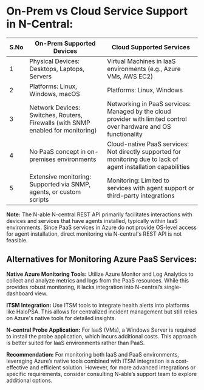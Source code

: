 # On-Prem vs Cloud Service Support in N-Central:

| S.No | On-Prem Supported Devices | Cloud Supported Services |
| ---- | ------------------------- | ------------------------ |
| 1 | Physical Devices: Desktops, Laptops, Servers | Virtual Machines in IaaS environments (e.g., Azure VMs, AWS EC2) |
| 2 | Platforms: Linux, Windows, macOS | Platforms: Linux, Windows |
| 3 | Network Devices: Switches, Routers, Firewalls (with SNMP enabled for monitoring) | Networking in PaaS services: Managed by the cloud provider with limited control over hardware and OS functionality |
| 4 | No PaaS concept in on-premises environments | Cloud-native PaaS services: Not directly supported for monitoring due to lack of agent installation capabilities |
| 5 | Extensive monitoring: Supported via SNMP, agents, or custom scripts | Monitoring: Limited to services with agent support or third-party integrations |

**Note:**
The N-able N-central REST API primarily facilitates interactions with devices and services that have agents installed, typically within IaaS environments. Since PaaS services in Azure do not provide OS-level access for agent installation, direct monitoring via N-central's REST API is not feasible.

## Alternatives for Monitoring Azure PaaS Services:

**Native Azure Monitoring Tools:**
Utilize Azure Monitor and Log Analytics to collect and analyze metrics and logs from the PaaS resources. While this provides robust monitoring, it lacks integration into N-central’s single-dashboard view.

**ITSM Integration:**
Use ITSM tools to integrate health alerts into platforms like HaloPSA. This allows for centralized incident management but still relies on Azure's native tools for detailed insights.

**N-central Probe Application:**
For IaaS (VMs), a Windows Server is required to install the probe application, which incurs additional costs. This approach is better suited for IaaS environments rather than PaaS.

**Recommendation:**
For monitoring both IaaS and PaaS environments, leveraging Azure’s native tools combined with ITSM integration is a cost-effective and efficient solution. However, for more advanced integrations or specific requirements, consider consulting N-able’s support team to explore additional options.